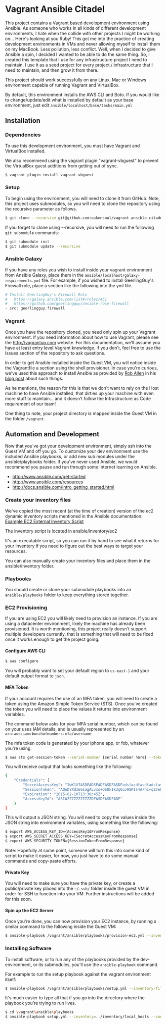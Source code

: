 # Vagrant Ansible Citadel

This project contains a Vagrant based development environment using Ansible. As someone who works in all kinds of different
development environments, I hate when the collide with other projects I might be working on... Here's looking at you Ruby!
This got me into the practice of creating development environments in VMs and never allowing myself to install them on
my MacBook. Less pollution, less conflict. Well, when I decided to give Ansible a spin, I decided I wanted to be able to
do the same thing. So, I created this template that I use for any infrastructure project I need to maintain. I use it as
a seed project for every project / infrastructure that I need to maintain, and then grow it from there.

This project should work successfully on any Linux, Mac or Windows environment capable of running Vagrant and VirtualBox.

By default, this environment installs the AWS CLI and Boto. If you would like to change/update/edit what is installed
by default as your base environment, just edit `ansible/localhost/base/tasks/main.yml`

## Installation

### Dependencies

To use this development environment, you must have Vagrant and VirtualBox installed.

We also recommend using the vagrant plugin "vagrant-vbguest" to prevent the VirtualBox guest additions from getting
out of sync.

```bash
$ vagrant plugin install vagrant-vbguest
```

### Setup

To begin using the environment, you will need to clone it from GitHub. Note, this project uses
submodules, so you will need to clone the repository using the recursive parameter as follows.

```bash
$ git clone --recursive git@github.com:oakensoul/vagrant-ansible-citadel.git
```

If you forget to clone using --recursive, you will need to run the following `git submodule` commands:
```bash
$ git submodule init
$ git submodule update --recursive
```

### Ansible Galaxy

If you have any roles you wish to install inside your vagrant environment from Ansible Galaxy, place them in the
`ansible/localhost/galaxy-requirements.yml` file. For example, if you wished to install GeerlingGuy's Firewall role,
place a section like the following into the yml file.

```bash
# Install GeerlingGuy's Firewall Role
#   https://galaxy.ansible.com/list#/roles/451
#   https://github.com/geerlingguy/ansible-role-firewall
- src: geerlingguy.firewall
```

### Vagrant

Once you have the repository cloned, you need only spin up your Vagrant environment. If you need information about
how to use Vagrant, please see the http://vagrantup.com website. For this documentation, we'll assume you have at
least entry level Vagrant knowledge. If you don't, feel free to use the Issues section of the repository to ask questions.

In order to get Ansible installed inside the Guest VM, you will notice inside the Vagrantfile a section using the
shell provisioner. In case you're curious, we've used this approach to install Ansible as provided by
[Rob Allen](https://github.com/akrabat) in his
[blog post](http://akrabat.com/computing/provisioning-with-ansible-within-the-vagrant-guest/) about such things.

As he mentions, the reason for this is that we don't want to rely on the Host machine to have Ansible installed, that
dirties up your machine with even more stuff to maintain... and it doesn't follow the Infrastructure as Code requirement
of our team!

One thing to note, your project directory is mapped inside the Guest VM in the folder `/vagrant`.

## Automation and Development

Now that you've got your development environment, simply ssh into the Guest VM and off you go. To customize your
dev environment use the included Ansible playbooks, or add new sub modules under the ansible/playbooks folder. If
you've never used Ansible, we would recommend you pause and run through some internet learning on Ansible.

* http://www.ansible.com/get-started
* http://www.ansible.com/resources
* http://docs.ansible.com/intro_getting_started.html

### Create your inventory files

We've copied the most recent (at the time of creation) version of the ec2 dynamic inventory scripts mentioned in the
Ansible documentation. [Example EC2 External Inventory Script](http://docs.ansible.com/intro_dynamic_inventory.html#example-aws-ec2-external-inventory-script)

The inventory script is located in ansible/inventory/ec2

It's an executable script, so you can run it by hand to see what it returns for your inventory if you need to figure out
the best ways to target your resources.

You can also manually create your inventory files and place them in the ansible/inventory folder.

### Playbooks

You should create or clone your submodule playbooks into an `ansible/playbooks` folder to keep everything stored together.

### EC2 Provisioning

If you are using EC2 you will likely need to provision an instance. If you are using a datacenter environment, likely
the machine has already been provisioned. It is worth mentioning, this project really doesn't support multiple
developers currently, that is something that will need to be fixed once it works enough to get the project going.

#### Configure AWS CLI
```bash
$ aws configure
```

You will probably want to set your default region to `us-east-1` and your default output format to `json`.

#### MFA Token
If your account requires the use of an MFA token, you will need to create a token using the Amazon Simple Token Service
(STS). Once you've created the token you will need to place the values it returns into environment variables.

The command below asks for your MFA serial number, which can be found on your uses IAM details, and is usually
represented by an `arn:aws:iam:bunchofnumbers:mfa/username`

The mfa token code is generated by your iphone app, or fob, whatever you're using.

```bash
$ aws sts get-session-token --serial-number {serial number here} --token-code {mfa token here}
```

You will receive output that looks something like the following:
```bash
{
    "Credentials": {
        "SecretAccessKey": "IwK1V7ASDFADSFADFASDFASDFadsfasdfasdfadsfasdfasdf45gsdfg", 
        "SessionToken": "AQoDYXdzEGsagALvxo+QSQkIk3qQuJ9SPIs4A/hi+qZJeQBEb4h545yhb45hb45yb45yb4hy54CB8IqUyIyS8r6I4Y/Nu+EoO4Q22GJbumCu1QGE2islfkgjlkKJTSfdgj5lkjW+5aYF", 
        "Expiration": "2015-02-10T13:30:45Z", 
        "AccessKeyId": "ASIAZZ7ZZZZZZZZDFASDFASDFADF"
    }
}
```

This will output a JSON string. You will need to copy the values inside the JSON string into environment variables,
using something like the following:
```bash
$ export AWS_ACCESS_KEY_ID={AccessKeyIdFromResponse}
$ export AWS_SECRET_ACCESS_KEY={SecretAccessKeyFromResponse}
$ export AWS_SECURITY_TOKEN={SessionTokenFromResponse}
```

Note: Hopefully at some point, someone will turn this into some kind of script to make it easier, for now, you just have
to do some manual commands and copy-paste efforts.

#### Private Key
You will need to make sure you have the private key, or create a public/private key placed into the `~/.ssh/` folder
inside the guest VM in order for SSH to function into your VM. Further instructions will be added for this soon.

#### Spin up the EC2 Server

Once you're done, you can now provision your EC2 instance, by running a similar command to the following inside the Guest VM:
```bash
$ ansible-playbook /vagrant/ansible/playbooks/provision-ec2.yml --inventory-file=/vagrant/ansible/inventory/ec2
```

### Installing Software
To install software, or to run any of the playbooks provided by the dev-environment, or its submodules, you'll use
the `ansible-playbook` command.

For example to run the setup playbook against the vagrant environment itself:
```bash
$ ansible-playbook /vagrant/ansible/playbooks/setup.yml --inventory-file=/vagrant/ansible/inventory/local_hosts --connection=local
```

It's much easier to type all that if you go into the directory where the playbook you're trying to run lives.
```bash
$ cd \vagrant\ansible\playbooks
$ ansible-playbook setup.yml --inventory=../inventory/local_hosts --connection=local
```

